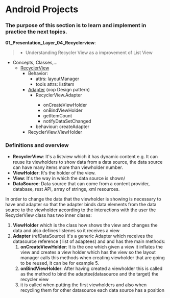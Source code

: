 
# Android Projects
### The purpose of this section is to learn and implement in practice the next topics.

__01_Presentation_Layer_04_Recyclerview__:<br>
> - Understanding Recycler View as a improvement of List View
  
- Concepts, Classes,...
  - [RecyclerView](https://developer.android.com/develop/ui/views/layout/recyclerview)
    - Behavior: 
      - attrs: layoutManager
      - tools attrs: listitem
    - [Adapter](https://www.geeksforgeeks.org/adapter-pattern/?ref=gcse) (oop Design pattern)
      - RecyclerView.Adapter<Class extends ViewHolderAlarm>
        - onCreateViewHolder
        - onBindViewHolder
        - getItemCount
        - notifyDataSetChanged
      - behaviour: createAdapter
    - RecyclerView.ViewHolder

### Definitions and overview
- __RecyclerView__: It's a listview which it has dynamic content e.g. It can reuse its viewholders to show data from a data source, the data source can have many items more than viewholder number.
- __ViewHolder__: It's the holder of the view.
- __View__: It's the way in which the data source is shown/
- __DataSource__: Data source that can come from a content provider, database, rest API, array of strings, xml resources.

In order to change the data that the viewholder is showing is necessary to have and adapter so that the adapter binds data elements from the data source to the viewholder according to the interactions with the user
the RecyclerView class has two inner clases:

1. __ViewHolder__ which is the class how shows the view and changes the data  and also defines listenes so it receives a view
1. __Adapter<ViewHolder>__ (refDataSource) it's a generic Adapter which receives the datasource reference ( list of adaptees) and
and has thre main methods:
    1. __onCreateViewHolder__: It is the one which given a view it inflates the view and creates a view holder which has the view so the layout manager calls this methods when creating viewholder that are going to be reused, it can be for example 5.
    1. __onBindViewHolder__: After having created a viewholder this is called as the method to bind the adaptee(datasource and the target) the recycler view
    1. it is called when putting the first viewholders and also when recycling them for other datasource each data source has a position

